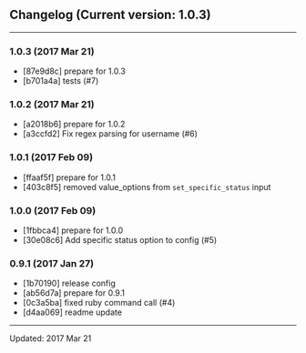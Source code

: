 ## Changelog (Current version: 1.0.3)

-----------------

### 1.0.3 (2017 Mar 21)

* [87e9d8c] prepare for 1.0.3
* [b701a4a] tests (#7)

### 1.0.2 (2017 Mar 21)

* [a2018b6] prepare for 1.0.2
* [a3ccfd2] Fix regex parsing for username (#6)

### 1.0.1 (2017 Feb 09)

* [ffaaf5f] prepare for 1.0.1
* [403c8f5] removed value_options from `set_specific_status` input

### 1.0.0 (2017 Feb 09)

* [1fbbca4] prepare for 1.0.0
* [30e08c6] Add specific status option to config (#5)

### 0.9.1 (2017 Jan 27)

* [1b70190] release config
* [ab56d7a] prepare for 0.9.1
* [0c3a5ba] fixed ruby command call (#4)
* [d4aa069] readme update

-----------------

Updated: 2017 Mar 21